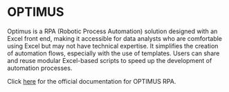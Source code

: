 # OPTIMUS

Optimus is a RPA (Robotic Process Automation) solution designed with an Excel front end, making it accessible for data analysts who are comfortable using Excel but may not have technical expertise. It simplifies the creation of automation flows, especially with the use of templates. Users can share and reuse modular Excel-based scripts to speed up the development of automation processes.  

Click [here](https://ray-oh.github.io/Optimus-Documentation/) for the official documentation for OPTIMUS RPA.
